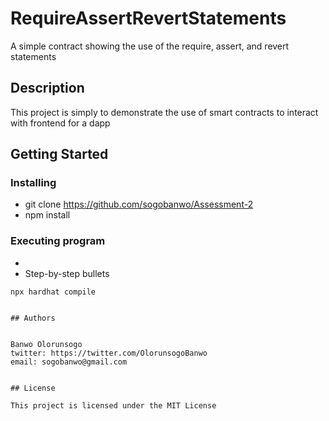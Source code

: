# RequireAssertRevertStatements

A simple contract showing the use of the require, assert, and revert statements

## Description

This project is simply to demonstrate the use of smart contracts to interact with frontend for a dapp

## Getting Started

### Installing

* git clone https://github.com/sogobanwo/Assessment-2
* npm install

### Executing program

* 
* Step-by-step bullets
```
npx hardhat compile
```

```

## Authors


Banwo Olorunsogo
twitter: https://twitter.com/OlorunsogoBanwo
email: sogobanwo@gmail.com


## License

This project is licensed under the MIT License
